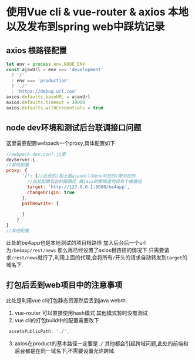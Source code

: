 # 使用Vue cli & vue-router & axios 本地以及发布到spring web中踩坑记录
## axios 根路径配置
```javascript
let env = process.env.NODE_ENV
const ajaxUrl = env === 'development'
  ? '/'
  : env === 'production'
  ? './'
  : 'https://debug.url.com'
axios.defaults.baseURL = ajaxUrl
axios.defaults.timeout = 30000
axios.defaults.withCredentials = true
```
## node dev环境和测试后台联调接口问题
这里需要配置webpack一个proxy,具体配置如下
```javascript
//webpack.dev.conf.js里
devServer:{
//其他配置
proxy: {
      '/': {//此处的/和上面ajaxUrl中env对应的/是对应的
        //此处配置后台的跟路径 做java的都知道项目有个根路径
        target: 'http://127.0.0.1:8080/be4app',
        changeOrigin: true
      },
      pathRewrite: {
        
      }
    }
}
//其他配置
```
此处的be4app也是本地测试的项目根路径
加入后台后一个url为```/be4app/rest/news```
那么再已经设置了axios根路径的情况下 只需要请求```/rest/news```就行了,利用上面的代理,会将所有```/```开头的请求自动转发到```target```的域名下.

## 打包后丢到web项目中的注意事项

此处是利用vue cli打包静态资源然后丢到java web中.
1. vue-router 可以直接使用hash模式 其他模式暂时没有测试
2. vue cli的打包build中的配置需要改下
```javascript
 assetsPublicPath: './',
```
3. axios在product的基本路径一定要是```./``` 其他都会引起跨域问题,此处的前端和后台都是在同一域名下,不需要设置允许跨域.

